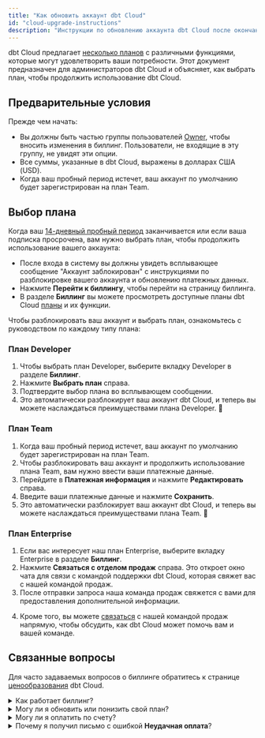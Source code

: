 ```yaml
---
title: "Как обновить аккаунт dbt Cloud"
id: "cloud-upgrade-instructions"
description: "Инструкции по обновлению аккаунта dbt Cloud после окончания пробного периода."
---
```


dbt Cloud предлагает [несколько планов](https://www.getdbt.com/pricing/) с различными функциями, которые могут удовлетворить ваши потребности. Этот документ предназначен для администраторов dbt Cloud и объясняет, как выбрать план, чтобы продолжить использование dbt Cloud.

## Предварительные условия

Прежде чем начать:
- Вы _должны_ быть частью группы пользователей [Owner](/docs/cloud/manage-access/self-service-permissions), чтобы вносить изменения в биллинг. Пользователи, не входящие в эту группу, не увидят эти опции.
- Все суммы, указанные в dbt Cloud, выражены в долларах США (USD).
- Когда ваш пробный период истечет, ваш аккаунт по умолчанию будет зарегистрирован на план Team.

## Выбор плана

Когда ваш [14-дневный пробный период](https://www.getdbt.com/signup/) заканчивается или если ваша подписка просрочена, вам нужно выбрать план, чтобы продолжить использование вашего аккаунта:

- После входа в систему вы должны увидеть всплывающее сообщение "Аккаунт заблокирован" с инструкциями по разблокировке вашего аккаунта и обновлению платежных данных.
- Нажмите **Перейти к биллингу**, чтобы перейти на страницу биллинга.
- В разделе **Биллинг** вы можете просмотреть доступные планы dbt Cloud [планы](https://www.getdbt.com/pricing/) и их функции.

Чтобы разблокировать ваш аккаунт и выбрать план, ознакомьтесь с руководством по каждому типу плана:

### План Developer

1. Чтобы выбрать план Developer, выберите вкладку Developer в разделе **Биллинг**.
2. Нажмите **Выбрать план** справа.
3. Подтвердите выбор плана во всплывающем сообщении.
4. Это автоматически разблокирует ваш аккаунт dbt Cloud, и теперь вы можете наслаждаться преимуществами плана Developer. 🎉

<Lightbox src="/img/docs/dbt-cloud/downgrade-dev-flow.gif"/>

### План Team

1. Когда ваш пробный период истечет, ваш аккаунт по умолчанию будет зарегистрирован на план Team.
2. Чтобы разблокировать ваш аккаунт и продолжить использование плана Team, вам нужно ввести ваши платежные данные.
3. Перейдите в **Платежная информация** и нажмите **Редактировать** справа.
4. Введите ваши платежные данные и нажмите **Сохранить**.
5. Это автоматически разблокирует ваш аккаунт dbt Cloud, и теперь вы можете наслаждаться преимуществами плана Team. 🎉

<Lightbox src="/img/docs/dbt-cloud/trial-team-flow.gif"/>

### План Enterprise

1. Если вас интересует наш план Enterprise, выберите вкладку Enterprise в разделе **Биллинг**.
2. Нажмите **Связаться с отделом продаж** справа. Это откроет окно чата для связи с командой поддержки dbt Cloud, которая свяжет вас с нашей командой продаж.
3. После отправки запроса наша команда продаж свяжется с вами для предоставления дополнительной информации.

<Lightbox src="/img/docs/dbt-cloud/enterprise-upgrade.gif"/>

4. Кроме того, вы можете [связаться](https://www.getdbt.com/contact/) с нашей командой продаж напрямую, чтобы обсудить, как dbt Cloud может помочь вам и вашей команде.

## Связанные вопросы

Для часто задаваемых вопросов о биллинге обратитесь к странице [ценообразования](https://www.getdbt.com/pricing/) dbt Cloud.

<details>
  <summary>Как работает биллинг?</summary>

  Планы Team оплачиваются ежемесячно с кредитной карты, использованной при регистрации, на основе <a href="/docs/cloud/billing">количества мест разработчиков и использования</a>. Вы также будете получать ежемесячную квитанцию на выбранный вами адрес электронной почты для биллинга. Вы можете изменить любую информацию о биллинге в <b>Настройки аккаунта</b> &gt; <b>Страница биллинга</b>.

  Клиенты плана Enterprise оплачивают ежегодно на основе количества мест разработчиков, а также любых дополнительных услуг и функций в выбранном вами плане.

</details>
<details>
  <summary>Могу ли я обновить или понизить свой план?</summary>
  
  Да, вы можете обновить или понизить план в любое время. Владельцы аккаунтов могут получить доступ к своему выделенному разделу биллинга через страницу настроек аккаунта.
    
  Если вы не уверены, какой план подходит вам, свяжитесь с нами, и мы с радостью поможем вам найти тот, который соответствует вашим потребностям.

</details>
<details>
  <summary>Могу ли я оплатить по счету?</summary>
  
  В настоящее время платежи по плану dbt Cloud Team должны производиться с помощью кредитной карты, и по умолчанию они будут выставляться ежемесячно на основе количества <a href="/docs/cloud/billing">мест разработчиков и использования</a>.
  
  У нас нет планов по выставлению счетов для аккаунтов плана Team в ближайшем будущем, но мы в настоящее время поддерживаем счета для компаний на плане dbt Cloud Enterprise. Не стесняйтесь <a href="https://www.getdbt.com/contact/">связаться</a> с нами, чтобы создать ваш план ценообразования Enterprise.

</details>
<details>
  <summary>Почему я получил письмо с ошибкой <b>Неудачная оплата</b>?</summary>
  
  Это означает, что мы не смогли списать средства с кредитной карты, которую вы указали, или вы не предоставили обновленную карту для оплаты. Если вы текущий владелец аккаунта с картой на счету, свяжитесь с вашим эмитентом кредитной карты, чтобы узнать, почему ваша карта была отклонена, или обновите кредитную карту в вашем аккаунте.

  Ваш владелец аккаунта может обновить платежные данные на странице <b>Настройки аккаунта</b> -> <b>Биллинг</b>. Нажмите <b>Редактировать</b> рядом с данными вашей карты, дважды проверьте, что ваша информация актуальна, и мы попробуем снова при следующем биллинге.

</details>
